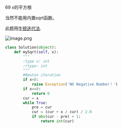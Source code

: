 69 x的平方根

当然不能用内置sqrt函数。

此题用[牛顿迭代法](https://www.matongxue.com/madocs/205.html).





![image.png](https://pic.leetcode-cn.com/36b76d291e8c934a5f1826f52f9f4f8b20c47e301e7c408123a43486a8c4e3dc-image.png)

```python
class Solution(object):
    def mySqrt(self, x):
        """
        :type x: int
        :rtype: int
        """
        #Newton iteration
        if x<0:
            raise Exception('NO Negative Number！')
        if x==0:
            return 0
        cur = x
        while True:
            pre = cur
            cur = (cur + x / cur) / 2.0
            if abs(cur - pre) < 1:
                return int(cur)

```

